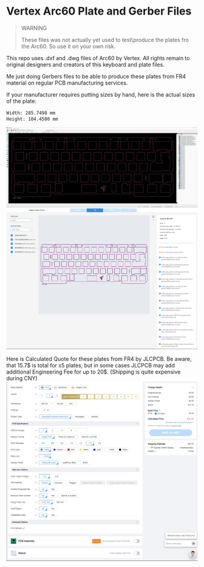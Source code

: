 # Vertex Arc60 Plate and Gerber Files

> WARNING
>
> These files was not actually yet used to test\produce the plates fro the Arc60. So use it on your own risk.

This repo uses .dxf and .dwg files of Arc60 by Vertex. All rights remain to original designers and creators of this keyboard and plate files.

Me just doing Gerbers files to be able to produce these plates from FR4 material on regular PCB manufacturing services.

If your manufacturer requires putting sizes by hand, here is the actual sizes of the plate:

```
Width: 285.7498 mm
Height: 104.4500 mm
```

![KiCAD Gerber Viewer](/images/KiCad_Gerber_Viewer.jpg)
![JLCPCB Gerber Viewer](/images/JLCPCB_Gerber_Viewer.jpg)

Here is Calculated Quote for these plates from FR4 by JLCPCB. Be aware, that 15.7$ is total for x5 plates, but in some cases JLCPCB may add additional Engineering Fee for up to 20$. (Shipping is quite expensive during CNY)
![JLCPCB Quote](/images/JLCPCB_Plates_Cost.jpg)
